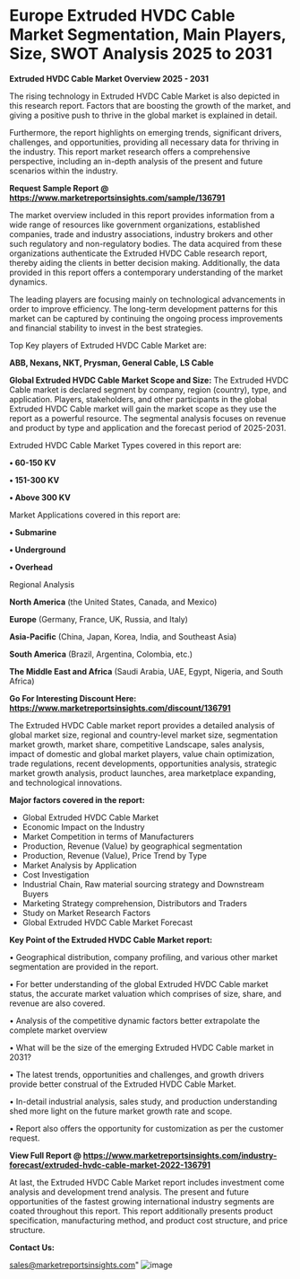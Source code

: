 # Europe Extruded HVDC Cable Market Segmentation, Main Players, Size, SWOT Analysis 2025 to 2031

<Strong> Extruded HVDC Cable Market Overview 2025 - 2031</strong>

The rising technology in Extruded HVDC Cable Market is also depicted in this research report. Factors that are boosting the growth of the market, and giving a positive push to thrive in the global market is explained in detail.

Furthermore, the report highlights on emerging trends, significant drivers, challenges, and opportunities, providing all necessary data for thriving in the industry. This report market research offers a comprehensive perspective, including an in-depth analysis of the present and future scenarios within the industry.

<strong>Request Sample Report @ <a href=https://www.marketreportsinsights.com/sample/136791>https://www.marketreportsinsights.com/sample/136791</a></strong>

The market overview included in this report provides information from a wide range of resources like government organizations, established companies, trade and industry associations, industry brokers and other such regulatory and non-regulatory bodies. The data acquired from these organizations authenticate the Extruded HVDC Cable research report, thereby aiding the clients in better decision making. Additionally, the data provided in this report offers a contemporary understanding of the market dynamics.

The leading players are focusing mainly on technological advancements in order to improve efficiency. The long-term development patterns for this market can be captured by continuing the ongoing process improvements and financial stability to invest in the best strategies.

Top Key players of Extruded HVDC Cable Market are:

<strong>ABB, Nexans, NKT, Prysman, General Cable, LS Cable</strong>

<strong><b>Global Extruded HVDC Cable Market Scope and Size:</b></strong>
The Extruded HVDC Cable market is declared segment by company, region (country), type, and application. Players, stakeholders, and other participants in the global Extruded HVDC Cable market will gain the market scope as they use the report as a powerful resource. The segmental analysis focuses on revenue and product by type and application and the forecast period of 2025-2031.

Extruded HVDC Cable Market Types covered in this report are:

<strong>• 60-150 KV

• 151-300 KV

• Above 300 KV</strong>

Market Applications covered in this report are:

<strong>• Submarine

• Underground

• Overhead</strong> 

Regional Analysis

<strong>North America</strong> (the United States, Canada, and Mexico)

<strong>Europe</strong> (Germany, France, UK, Russia, and Italy)

<strong>Asia-Pacific</strong> (China, Japan, Korea, India, and Southeast Asia)

<strong>South America</strong> (Brazil, Argentina, Colombia, etc.)

<strong>The Middle East and Africa</strong> (Saudi Arabia, UAE, Egypt, Nigeria, and South Africa)

<strong>Go For Interesting Discount Here: <a href=https://www.marketreportsinsights.com/discount/136791>https://www.marketreportsinsights.com/discount/136791</a></strong>

The Extruded HVDC Cable market report provides a detailed analysis of global market size, regional and country-level market size, segmentation market growth, market share, competitive Landscape, sales analysis, impact of domestic and global market players, value chain optimization, trade regulations, recent developments, opportunities analysis, strategic market growth analysis, product launches, area marketplace expanding, and technological innovations.

<strong><b>Major factors covered in the report:</b></strong>
<ul>
  <li>Global Extruded HVDC Cable Market </li>
  <li>Economic Impact on the Industry</li>
  <li>Market Competition in terms of Manufacturers</li>
  <li>Production, Revenue (Value) by geographical segmentation</li>
  <li>Production, Revenue (Value), Price Trend by Type</li>
  <li>Market Analysis by Application</li>
  <li>Cost Investigation</li>
  <li>Industrial Chain, Raw material sourcing strategy and Downstream Buyers</li>
  <li>Marketing Strategy comprehension, Distributors and Traders</li>
  <li>Study on Market Research Factors</li>
  <li>Global Extruded HVDC Cable Market Forecast</li>
</ul>

<strong><b>Key Point of the Extruded HVDC Cable Market report:</b></strong>

• Geographical distribution, company profiling, and various other market segmentation are provided in the report.

• For better understanding of the global Extruded HVDC Cable market status, the accurate market valuation which comprises of size, share, and revenue are also covered.

• Analysis of the competitive dynamic factors better extrapolate the complete market overview

• What will be the size of the emerging Extruded HVDC Cable market in 2031?

• The latest trends, opportunities and challenges, and growth drivers provide better construal of the Extruded HVDC Cable Market.

• In-detail industrial analysis, sales study, and production understanding shed more light on the future market growth rate and scope.

• Report also offers the opportunity for customization as per the customer request.

<strong><b>View Full Report @ <a href=https://www.marketreportsinsights.com/industry-forecast/extruded-hvdc-cable-market-2022-136791>https://www.marketreportsinsights.com/industry-forecast/extruded-hvdc-cable-market-2022-136791</a></b></strong>


At last, the Extruded HVDC Cable Market report includes investment come analysis and development trend analysis. The present and future opportunities of the fastest growing international industry segments are coated throughout this report. This report additionally presents product specification, manufacturing method, and product cost structure, and price structure.

<strong>Contact Us:</strong>

sales@marketreportsinsights.com"
![image](https://github.com/user-attachments/assets/d8b6f797-5aef-4e22-8556-42aadb920eff)
